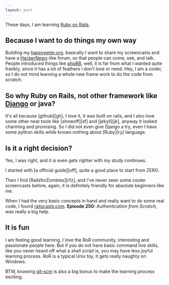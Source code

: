 ```yaml
---
layout: post
---
```

These days, I am learning [Ruby on Rails][ror].

## Because I want to do things my own way

Building my [happypeter.org][ho], basically I want to share my screencasts and
have a [HackerNews][hn]-like forum, so that people can come, see, and talk.
People introduced things like [phpBB][bb], well, it is far from what I
wanted quite frankly, since it has a lot of feathers I don't love or need.
Hey, I am a coder, so I do not mind learning a whole new frame work to do the
code from scratch.

## So why Ruby on Rails, not other framework like [Django][dj] or java?

It's all because [github][gh], I love it, it was built on rails, and I also
love some other neat tools like [showoff][sf] and [jekyll][jk], anyway it
looked charming and promising. So I did not even give Django a try, even I
have some python skills while knows nothing about [Ruby][ry] language.

## Is it a right decision?

Yes, I was right, and it is even gets righter with my study continues.

I started with [a official guide][off], quite a good place to start from ZERO.

Then I find [RailsforZombies][rfz], and I've never seen some cooler screencasts
before, again, it is definitely friendly for absolute beginners like me.

When I had the very basic concepts in hand and really want to do some real
code, I found [railscasts.com][rc]. __Episode 250:__ _Authentication from
Scratch_, was really a big help.

## It is fun

I am feeling good learning, I love the RoR community, interesting and
passionate people here. But if you do not have basic command line skills, like
you never heard off what a _shell script_ is, you may have less joyful
learning process. RoR is a typical Unix toy, it gets really naughty on
Windows.


BTW, knowing [git-scm][git] is also a big bonus to make the learning process
exciting.

[ho]:   http://happypeter.org
[bb]:   http://www.phpbb.com/
[dj]:   https://www.djangoproject.com/
[hn]:   http://news.ycombinator.com/
[rc]:   http://railscasts.com
[git]:  http://git-scm.com
[ror]:  http://rubyonrails.org/
